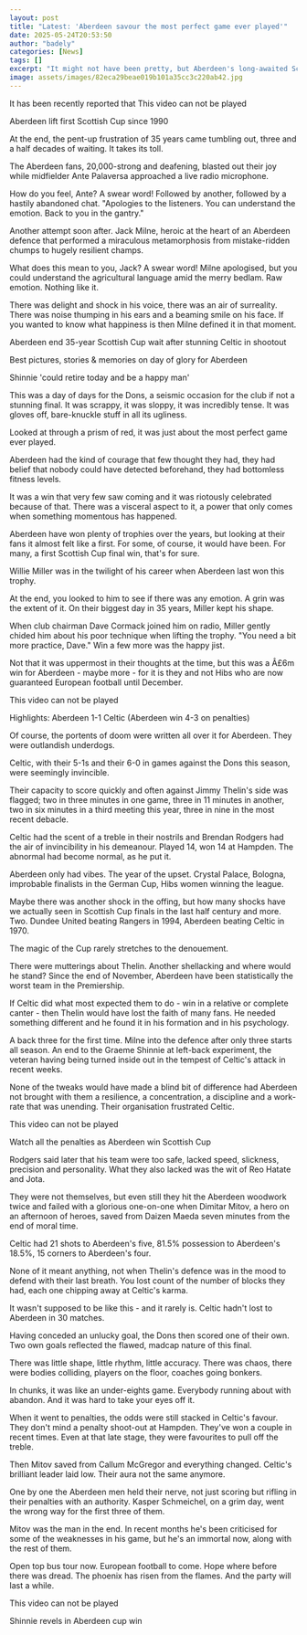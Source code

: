 ```yaml
---
layout: post
title: "Latest: 'Aberdeen savour the most perfect game ever played'"
date: 2025-05-24T20:53:50
author: "badely"
categories: [News]
tags: []
excerpt: "It might not have been pretty, but Aberdeen's long-awaited Scottish Cup final victory was one for raw emotion, writes Tom English."
image: assets/images/82eca29beae019b101a35cc3c220ab42.jpg
---
```


It has been recently reported that This video can not be played

Aberdeen lift first Scottish Cup since 1990

At the end, the pent-up frustration of 35 years came tumbling out, three and a half decades of waiting. It takes its toll.

The Aberdeen fans, 20,000-strong and deafening, blasted out their joy while midfielder Ante Palaversa approached a live radio microphone. 

How do you feel, Ante? A swear word! Followed by another, followed by a hastily abandoned chat. "Apologies to the listeners. You can understand the emotion. Back to you in the gantry."

Another attempt soon after. Jack Milne, heroic at the heart of an Aberdeen defence that performed a miraculous metamorphosis from mistake-ridden chumps to hugely resilient champs.

What does this mean to you, Jack? A swear word! Milne apologised, but you could understand the agricultural language amid the merry bedlam. Raw emotion. Nothing like it.

There was delight and shock in his voice, there was an air of surreality. There was noise thumping in his ears and a beaming smile on his face. If you wanted to know what happiness is then Milne defined it in that moment.

Aberdeen end 35-year Scottish Cup wait after stunning Celtic in shootout

Best pictures, stories & memories on day of glory for Aberdeen

Shinnie 'could retire today and be a happy man'

This was a day of days for the Dons, a seismic occasion for the club if not a stunning final. It was scrappy, it was sloppy, it was incredibly tense. It was gloves off, bare-knuckle stuff in all its ugliness.

Looked at through a prism of red, it was just about the most perfect game ever played. 

Aberdeen had the kind of courage that few thought they had, they had belief that nobody could have detected beforehand, they had bottomless fitness levels.

It was a win that very few saw coming and it was riotously celebrated because of that. There was a visceral aspect to it, a power that only comes when something momentous has happened.

Aberdeen have won plenty of trophies over the years, but looking at their fans it almost felt like a first. For some, of course, it would have been. For many, a first Scottish Cup final win, that's for sure.

Willie Miller was in the twilight of his career when Aberdeen last won this trophy. 

At the end, you looked to him to see if there was any emotion. A grin was the extent of it. On their biggest day in 35 years, Miller kept his shape. 

When club chairman Dave Cormack joined him on radio, Miller gently chided him about his poor technique when lifting the trophy. "You need a bit more practice, Dave." Win a few more was the happy jist.

Not that it was uppermost in their thoughts at the time, but this was a Â£6m win for Aberdeen - maybe more - for it is they and not Hibs who are now guaranteed European football until December.

This video can not be played

Highlights: Aberdeen 1-1 Celtic (Aberdeen win 4-3 on penalties)

Of course, the portents of doom were written all over it for Aberdeen. They were outlandish underdogs. 

Celtic, with their 5-1s and their 6-0 in games against the Dons this season, were seemingly invincible. 

Their capacity to score quickly and often against Jimmy Thelin's side was flagged; two in three minutes in one game, three in 11 minutes in another, two in six minutes in a third meeting this year, three in nine in the most recent debacle.

Celtic had the scent of a treble in their nostrils and Brendan Rodgers had the air of invincibility in his demeanour. Played 14, won 14 at Hampden. The abnormal had become normal, as he put it.

Aberdeen only had vibes. The year of the upset. Crystal Palace, Bologna, improbable finalists in the German Cup, Hibs women winning the league. 

Maybe there was another shock in the offing, but how many shocks have we actually seen in Scottish Cup finals in the last half century and more. Two. Dundee United beating Rangers in 1994, Aberdeen beating Celtic in 1970. 

The magic of the Cup rarely stretches to the denouement.

There were mutterings about Thelin. Another shellacking and where would he stand?  Since the end of November, Aberdeen have been statistically the worst team in the Premiership. 

If Celtic did what most expected them to do - win in a relative or complete canter - then Thelin would have lost the faith of many fans. He needed something different and he found it in his formation and in his psychology. 

A back three for the first time. Milne into the defence after only three starts all season. An end to the Graeme Shinnie at left-back experiment, the veteran having being turned inside out in the tempest of Celtic's attack in recent weeks.

None of the tweaks would have made a blind bit of difference had Aberdeen not brought with them a resilience, a concentration, a discipline and a work-rate that was unending. Their organisation frustrated Celtic.

This video can not be played

Watch all the penalties as Aberdeen win Scottish Cup

Rodgers said later that his team were too safe, lacked speed, slickness, precision and personality. What they also lacked was the wit of Reo Hatate and Jota. 

They were not themselves, but even still they hit the Aberdeen woodwork twice and failed with a glorious one-on-one when Dimitar Mitov, a hero on an afternoon of heroes, saved from Daizen Maeda seven minutes from the end of moral time.

Celtic had 21 shots to Aberdeen's five, 81.5% possession to Aberdeen's 18.5%, 15 corners to Aberdeen's four. 

None of it meant anything, not when Thelin's defence was in the mood to defend with their last breath. You lost count of the number of blocks they had, each one chipping away at Celtic's karma. 

It wasn't supposed to be like this - and it rarely is. Celtic hadn't lost to Aberdeen in 30 matches.

Having conceded an unlucky goal, the Dons then scored one of their own. Two own goals reflected the flawed, madcap nature of this final. 

There was little shape, little rhythm, little accuracy. There was chaos, there were bodies colliding, players on the floor, coaches going bonkers. 

In chunks, it was like an under-eights game. Everybody running about with abandon. And it was hard to take your eyes off it.

When it went to penalties, the odds were still stacked in Celtic's favour. They don't mind a penalty shoot-out at Hampden. They've won a couple in recent times. Even at that late stage, they were favourites to pull off the treble.

Then Mitov saved from Callum McGregor and everything changed. Celtic's brilliant leader laid low. Their aura not the same anymore. 

One by one the Aberdeen men held their nerve, not just scoring but rifling in their penalties with an authority. Kasper Schmeichel, on a grim day, went the wrong way for the first three of them.

Mitov was the man in the end. In recent months he's been criticised for some of the weaknesses in his game, but he's an immortal now, along with the rest of them.

Open top bus tour now. European football to come. Hope where before there was dread. The phoenix has risen from the flames. And the party will last a while.

This video can not be played

Shinnie revels in Aberdeen cup win

